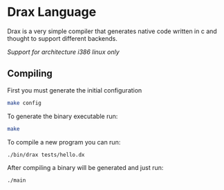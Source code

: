 # Drax Language

Drax is a very simple compiler that generates native code written in c and thought to support different backends.

*Support for architecture i386 linux only*

## Compiling

First you must generate the initial configuration

```bash
make config
```

To generate the binary executable run:

```bash
make
```

To compile a new program you can run:

```bash
./bin/drax tests/hello.dx
```

After compiling a binary will be generated and just run:
```bash
./main
```
